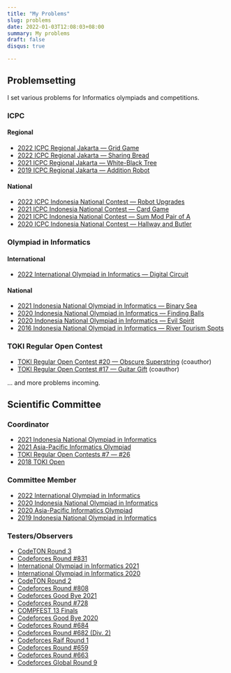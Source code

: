```yaml
---
title: "My Problems"
slug: problems
date: 2022-01-03T12:08:03+08:00
summary: My problems
draft: false
disqus: true

---
```


## Problemsetting

I set various problems for Informatics olympiads and competitions.

### ICPC

#### Regional

* [2022 ICPC Regional Jakarta — Grid Game](https://tlx.toki.id/problems/icpc-jakarta-2022/H)
* [2022 ICPC Regional Jakarta — Sharing Bread](https://tlx.toki.id/problems/icpc-jakarta-2022/J)
* [2021 ICPC Regional Jakarta — White-Black Tree](https://tlx.toki.id/problems/icpc-jakarta-2021/K)
* [2019 ICPC Regional Jakarta — Addition Robot](https://codeforces.com/contest/1252/problem/K)

#### National

* [2022 ICPC Indonesia National Contest — Robot Upgrades](https://tlx.toki.id/problems/inc-2022/D)
* [2021 ICPC Indonesia National Contest — Card Game](https://tlx.toki.id/problems/inc-2021/C)
* [2021 ICPC Indonesia National Contest — Sum Mod Pair of A](https://tlx.toki.id/problems/inc-2021/J)
* [2020 ICPC Indonesia National Contest — Hallway and Butler](https://tlx.toki.id/problems/inc-2020/G)

### Olympiad in Informatics

#### International

* [2022 International Olympiad in Informatics — Digital Circuit](https://ioi2022.id/data/day2/circuit-en_ISC.pdf)

#### National

* [2021 Indonesia National Olympiad in Informatics — Binary Sea](https://tlx.toki.id/problems/ksn-2021/1B)
* [2020 Indonesia National Olympiad in Informatics — Finding Balls](https://tlx.toki.id/problems/ksn-2020/2C)
* [2020 Indonesia National Olympiad in Informatics — Evil Spirit](https://tlx.toki.id/problems/ksn-2020/2A)
* [2016 Indonesia National Olympiad in Informatics — River Tourism Spots](https://tlx.toki.id/problems/osn-2016/1C)

### TOKI Regular Open Contest

* [TOKI Regular Open Contest #20 — Obscure Superstring](https://tlx.toki.id/problems/troc-20/G) (coauthor)
* [TOKI Regular Open Contest #17 — Guitar Gift](https://tlx.toki.id/problems/troc-17/H) (coauthor)

... and more problems incoming.

## Scientific Committee

### Coordinator

* [2021 Indonesia National Olympiad in Informatics](https://ksn2021.toki.id/)
* [2021 Asia-Pacific Informatics Olympiad](https://apio2021.toki.id/)
* [TOKI Regular Open Contests #7 — #26](https://tlx.toki.id/problems/problemsets?archive=troc)
* [2018 TOKI Open](https://codeforces.com/blog/entry/59182)

### Committee Member

* [2022 International Olympiad in Informatics](https://ioi2022.id/)
* [2020 Indonesia National Olympiad in Informatics](https://ksn2020.toki.id/)
* [2020 Asia-Pacific Informatics Olympiad](https://apio2020.toki.id/)
* [2019 Indonesia National Olympiad in Informatics](https://osn2019.toki.id/)

### Testers/Observers

* [CodeTON Round 3](https://codeforces.com/blog/entry/108503)
* [Codeforces Round #831](https://codeforces.com/blog/entry/108451)
* [International Olympiad in Informatics 2021](https://ioi2021.sg/)
* [International Olympiad in Informatics 2020](https://ioi2020.sg/)
* [CodeTON Round 2](https://codeforces.com/blog/entry/104491)
* [Codeforces Round #808](https://codeforces.com/blog/entry/104880)
* [Codeforces Good Bye 2021](https://codeforces.com/blog/entry/98471)
* [Codeforces Round #728](https://codeforces.com/blog/entry/92093)
* [COMPFEST 13 Finals](https://codeforces.com/contest/1575)
* [Codeforces Good Bye 2020](https://codeforces.com/blog/entry/86048)
* [Codeforces Round #684](https://codeforces.com/blog/entry/84662)
* [Codeforces Round #682 (Div. 2)](https://codeforces.com/blog/entry/84500)
* [Codeforces Raif Round 1](https://codeforces.com/blog/entry/83730)
* [Codeforces Round #659](https://codeforces.com/blog/entry/80422)
* [Codeforces Round #663](https://codeforces.com/blog/entry/81167)
* [Codeforces Global Round 9](https://codeforces.com/blog/entry/79620)
